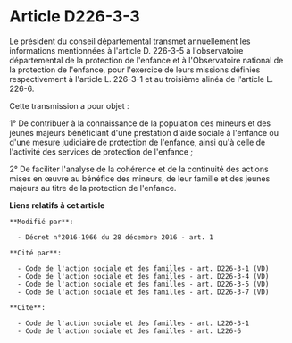 # Article D226-3-3

Le président du conseil départemental transmet annuellement les informations mentionnées à l'article D. 226-3-5 à
l'observatoire départemental de la protection de l'enfance et à l'Observatoire national de la protection de l'enfance, pour
l'exercice de leurs missions définies respectivement à l'article L. 226-3-1 et au troisième alinéa de l'article L. 226-6. 

Cette transmission a pour objet : 

1° De contribuer à la connaissance de la population des mineurs et des jeunes majeurs bénéficiant d'une prestation d'aide
sociale à l'enfance ou d'une mesure judiciaire de protection de l'enfance, ainsi qu'à celle de l'activité des services de
protection de l'enfance ; 

2° De faciliter l'analyse de la cohérence et de la continuité des actions mises en œuvre au bénéfice des mineurs, de leur
famille et des jeunes majeurs au titre de la protection de l'enfance.

**Liens relatifs à cet article**

	**Modifié par**:

	  - Décret n°2016-1966 du 28 décembre 2016 - art. 1

	**Cité par**:

	  - Code de l'action sociale et des familles - art. D226-3-1 (VD)
	  - Code de l'action sociale et des familles - art. D226-3-4 (VD)
	  - Code de l'action sociale et des familles - art. D226-3-5 (VD)
	  - Code de l'action sociale et des familles - art. D226-3-7 (VD)

	**Cite**:

	  - Code de l'action sociale et des familles - art. L226-3-1
	  - Code de l'action sociale et des familles - art. L226-6
